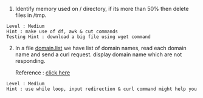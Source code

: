 1. Identify memory used on / directory, if its more than 50% then delete files in /tmp.

```
Level : Medium 
Hint : make use of df, awk & cut commands
Testing Hint : download a big file using wget command 
```  

2. In a file [domain.list](https://github.com/DeekshithSN/Lets-Practice/blob/main/ShellScript/Script/domain.list)  we have list of domain names, read each domain name and send a curl request. display domain name which are not responding.  


    Reference : [click here](https://stackoverflow.com/questions/10929453/read-a-file-line-by-line-assigning-the-value-to-a-variable)

```
Level : Medium 
Hint : use while loop, input redirection & curl command might help you 
``` 
